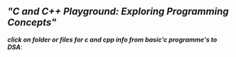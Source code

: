   ## ***"C and C++ Playground: Exploring Programming Concepts"***


***click on folder  or files for c and cpp info from basic'c programme's to DSA***:
